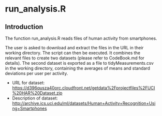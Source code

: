 # run_analysis.R

## Introduction
The function run_analysis.R reads files of human activity from smartphones. 

The user is asked to download and extract the files in the URL in their working directory. The script can then be executed. It combines the relevant files to create two datasets (please refer to CodeBook.md for details). The second dataset is exported as a file to tidyMeasurements.csv in the working directory, containing the averages of means and standard deviations per user per activity.

* URL for dataset: https://d396qusza40orc.cloudfront.net/getdata%2Fprojectfiles%2FUCI%20HAR%20Dataset.zip
* Description of dataset: http://archive.ics.uci.edu/ml/datasets/Human+Activity+Recognition+Using+Smartphones
